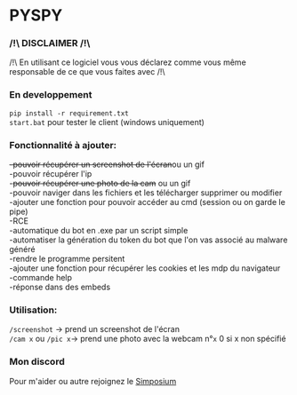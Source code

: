 # PYSPY

### /!\ DISCLAIMER /!\

/!\ En utilisant ce logiciel vous vous déclarez comme vous même responsable de ce que vous faites avec /!\

### En developpement

`pip install -r requirement.txt`</br>
`start.bat` pour tester le client (windows uniquement)

### Fonctionnalité à ajouter:

~~-pouvoir récupérer un screenshot de l'écran~~ou un gif</br>
-pouvoir récupérer l'ip</br> -~~pouvoir récupérer une photo de la cam~~ ou un gif</br>
-pouvoir naviger dans les fichiers et les télécharger supprimer ou modifier</br>
-ajouter une fonction pour pouvoir accéder au cmd (session ou on garde le pipe)</br>
-RCE</br>
-automatique du bot en .exe par un script simple</br>
-automatiser la génération du token du bot que l'on vas associé au malware généré</br>
-rendre le programme persitent</br>
-ajouter une fonction pour récupérer les cookies et les mdp du navigateur</br>
-commande help</br>
-réponse dans des embeds</br>

### Utilisation:

`/screenshot` -> prend un screenshot de l'écran</br>
`/cam x` ou `/pic x`-> prend une photo avec la webcam n°`x` 0 si x non spécifié

### Mon discord

Pour m'aider ou autre rejoignez le [Simposium](https://discord.gg/HJecskNG5d)
